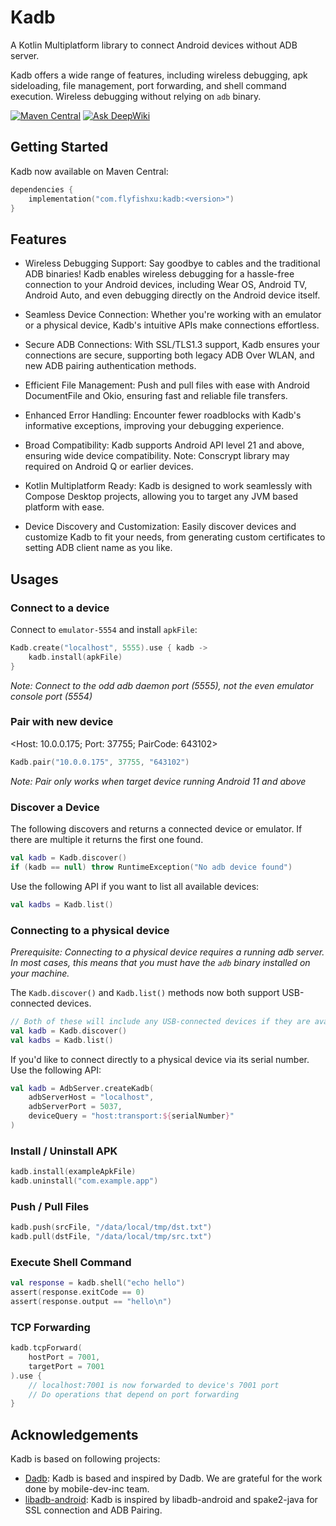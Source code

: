 # Kadb

A Kotlin Multiplatform library to connect Android devices without ADB server.

Kadb offers a wide range of features, including wireless debugging, apk sideloading, file management, port forwarding,
and shell command execution. Wireless debugging without relying on `adb` binary.

[![Maven Central](https://img.shields.io/maven-central/v/com.flyfishxu/kadb.svg)](https://mvnrepository.com/artifact/com.flyfishxu/kadb) [![Ask DeepWiki](https://deepwiki.com/badge.svg)](https://deepwiki.com/flyfishxu/Kadb)

## Getting Started

Kadb now available on Maven Central:

```kotlin
dependencies {
    implementation("com.flyfishxu:kadb:<version>")
}
```

## Features

- Wireless Debugging Support: Say goodbye to cables and the traditional ADB binaries! Kadb enables wireless debugging
  for a hassle-free connection to your Android devices, including Wear OS, Android TV, Android Auto, and even debugging
  directly on the Android device itself.

- Seamless Device Connection: Whether you're working with an emulator or a physical device, Kadb's intuitive APIs make
  connections effortless.

- Secure ADB Connections: With SSL/TLS1.3 support, Kadb ensures your connections are secure, supporting both legacy ADB
  Over WLAN, and new ADB pairing authentication methods.

- Efficient File Management: Push and pull files with ease with Android DocumentFile and Okio, ensuring fast and
  reliable file transfers.

- Enhanced Error Handling: Encounter fewer roadblocks with Kadb's informative exceptions, improving your debugging
  experience.

- Broad Compatibility: Kadb supports Android API level 21 and above, ensuring wide device compatibility. Note: Conscrypt
  library may required on Android Q or earlier devices.

- Kotlin Multiplatform Ready: Kadb is designed to work seamlessly with Compose Desktop projects, allowing you to target
  any JVM based platform with ease.

- Device Discovery and Customization: Easily discover devices and customize Kadb to fit your needs, from generating
  custom certificates to setting ADB client name as you like.

## Usages

### Connect to a device

Connect to `emulator-5554` and install `apkFile`:

```kotlin
Kadb.create("localhost", 5555).use { kadb ->
    kadb.install(apkFile)
}
```

*Note: Connect to the odd adb daemon port (5555), not the even emulator console port (5554)*

### Pair with new device

<Host: 10.0.0.175; Port: 37755; PairCode: 643102>

```kotlin
Kadb.pair("10.0.0.175", 37755, "643102")
```

*Note: Pair only works when target device running Android 11 and above*

### Discover a Device

The following discovers and returns a connected device or emulator.
If there are multiple it returns the first one
found.

```kotlin
val kadb = Kadb.discover()
if (kadb == null) throw RuntimeException("No adb device found")
```

Use the following API if you want to list all available devices:

```kotlin
val kadbs = Kadb.list()
```

### Connecting to a physical device

*Prerequisite: Connecting to a physical device requires a running adb server. In most cases, this means that you must
have the `adb` binary installed on your machine.*

The `Kadb.discover()` and `Kadb.list()` methods now both support USB-connected devices.

```kotlin
// Both of these will include any USB-connected devices if they are available
val kadb = Kadb.discover()
val kadbs = Kadb.list()
```

If you'd like to connect directly to a physical device via its serial number. Use the following API:

```kotlin
val kadb = AdbServer.createKadb(
    adbServerHost = "localhost",
    adbServerPort = 5037,
    deviceQuery = "host:transport:${serialNumber}"
)
```

### Install / Uninstall APK

```kotlin
kadb.install(exampleApkFile)
kadb.uninstall("com.example.app")
```

### Push / Pull Files

```kotlin
kadb.push(srcFile, "/data/local/tmp/dst.txt")
kadb.pull(dstFile, "/data/local/tmp/src.txt")
```

### Execute Shell Command

```kotlin
val response = kadb.shell("echo hello")
assert(response.exitCode == 0)
assert(response.output == "hello\n")
```

### TCP Forwarding

```kotlin
kadb.tcpForward(
    hostPort = 7001,
    targetPort = 7001
).use {
    // localhost:7001 is now forwarded to device's 7001 port
    // Do operations that depend on port forwarding
}
```

## Acknowledgements

Kadb is based on following projects:

- [Dadb](https://github.com/mobile-dev-inc/dadb): Kadb is based and inspired by Dadb.
  We are grateful for the work done by mobile-dev-inc team.
- [libadb-android](https://github.com/MuntashirAkon/libadb-android): Kadb is inspired by libadb-android and spake2-java
  for SSL connection and ADB Pairing.

